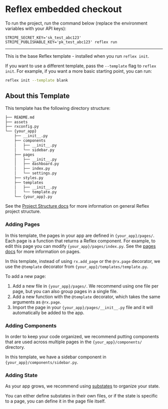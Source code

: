 # Reflex embedded checkout

To run the project, run the command below (replace the environment variables with your API keys):

```
STRIPE_SECRET_KEY='sk_test_abc123' STRIPE_PUBLISHABLE_KEY='pk_test_abc123' reflex run
```

---

This is the base Reflex template - installed when you run `reflex init`.

If you want to use a different template, pass the `--template` flag to `reflex init`.
For example, if you want a more basic starting point, you can run:

```bash
reflex init --template blank
```

## About this Template

This template has the following directory structure:

```bash
├── README.md
├── assets
├── rxconfig.py
└── {your_app}
    ├── __init__.py
    ├── components
    │   ├── __init__.py
    │   └── sidebar.py
    ├── pages
    │   ├── __init__.py
    │   ├── dashboard.py
    │   ├── index.py
    │   └── settings.py
    ├── styles.py
    ├── templates
    │   ├── __init__.py
    │   └── template.py
    └── {your_app}.py
```

See the [Project Structure docs](https://reflex.dev/docs/getting-started/project-structure/) for more information on general Reflex project structure.

### Adding Pages

In this template, the pages in your app are defined in `{your_app}/pages/`.
Each page is a function that returns a Reflex component.
For example, to edit this page you can modify `{your_app}/pages/index.py`.
See the [pages docs](https://reflex.dev/docs/pages/routes/) for more information on pages.

In this template, instead of using `rx.add_page` or the `@rx.page` decorator,
we use the `@template` decorator from `{your_app}/templates/template.py`.

To add a new page:

1. Add a new file in `{your_app}/pages/`. We recommend using one file per page, but you can also group pages in a single file.
2. Add a new function with the `@template` decorator, which takes the same arguments as `@rx.page`.
3. Import the page in your `{your_app}/pages/__init__.py` file and it will automatically be added to the app.


### Adding Components

In order to keep your code organized, we recommend putting components that are
used across multiple pages in the `{your_app}/components/` directory.

In this template, we have a sidebar component in `{your_app}/components/sidebar.py`.

### Adding State

As your app grows, we recommend using [substates](https://reflex.dev/docs/substates/overview/)
to organize your state.

You can either define substates in their own files, or if the state is
specific to a page, you can define it in the page file itself.
